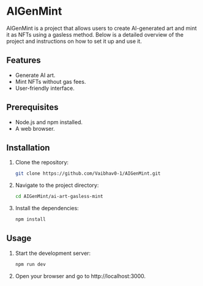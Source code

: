 # AIGenMint

AIGenMint is a project that allows users to create AI-generated art and mint it as NFTs using a gasless method. Below is a detailed overview of the project and instructions on how to set it up and use it.

## Features
- Generate AI art.
- Mint NFTs without gas fees.
- User-friendly interface.

## Prerequisites
- Node.js and npm installed.
- A web browser.

## Installation

1. Clone the repository:
   ```bash
   git clone https://github.com/Vaibhav0-1/AIGenMint.git
2. Navigate to the project directory:
   ```bash
   cd AIGenMint/ai-art-gasless-mint
3. Install the dependencies:
   ```bash
   npm install
   
## Usage

1. Start the development server:
   ```bash
   npm run dev
2. Open your browser and go to http://localhost:3000.  
   
